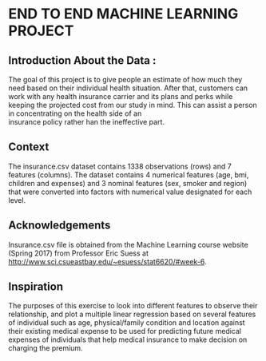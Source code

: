 # END TO END MACHINE LEARNING PROJECT
  
  ## Introduction About the Data :
  The goal of this project is to give people an estimate of how much they need based on
  their individual health situation. After that, customers can work with any health 
  insurance carrier and its plans and perks while keeping the projected cost from our 
  study in mind. This can assist a person in concentrating on the health side of an   
  insurance policy rather han the ineffective part.

## Context
The insurance.csv dataset contains 1338 observations (rows) and 7 features (columns). The dataset contains 4 numerical features (age, bmi, children and expenses) and 3 nominal features (sex, smoker and region) that were converted into factors with numerical value designated for each level.

## Acknowledgements
Insurance.csv file is obtained from the Machine Learning course website (Spring 2017) from Professor Eric Suess at http://www.sci.csueastbay.edu/~esuess/stat6620/#week-6.

## Inspiration
The purposes of this exercise to look into different features to observe their relationship, and plot a multiple linear regression based on several features of individual such as age, physical/family condition and location against their existing medical expense to be used for predicting future medical expenses of individuals that help medical insurance to make decision on charging the premium.
